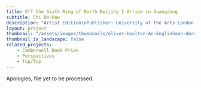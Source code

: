 ```yaml
---
title: Off the Sixth Ring of North Beijing I Arrive in Guangdong 
subtitle: Shi Bo-Hao
description: "Artist Edition\nPublisher: University of the Arts London (UAL), 2020\nDesign: Oliver Boulton, Samuel Jones\nEditors: Duncan Wooldridge, Sigune Hamann\nEdition of 300, softback, 32pp. + Box + 3 inserts\nOffset black, PMS ×1, Embossed\nperfect bound, hot melt, folded, 118 × 118mm\nISBN: XXXXX"
layout: project
thumbnail: "/assets/images/thumbnails/oliver-boulton-An-Englishman-Abroad-front.png"
thumbnail_is_landscape: false
related_projects:
    - Camberwell Book Prize
    - Perspectives
    - Top/Top
---
```


Apologies, file yet to be processed.